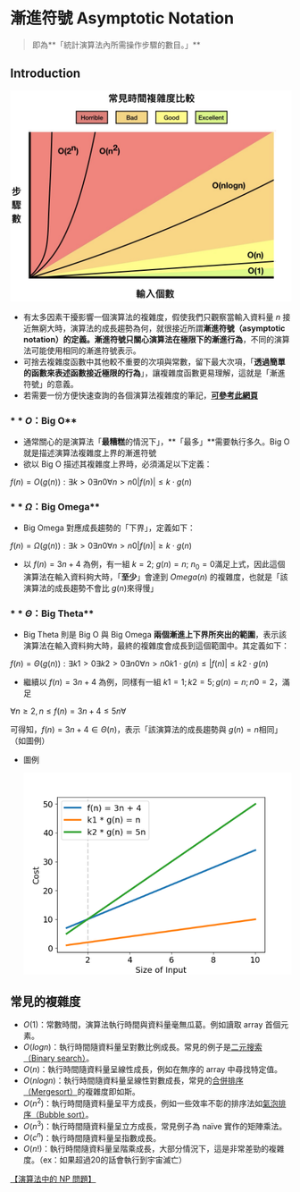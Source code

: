 # 漸進符號 Asymptotic Notation

> 即為**「統計演算法內所需操作步驟的數目。」**
> 

## Introduction

![Untitled](%E6%BC%B8%E9%80%B2%E7%AC%A6%E8%99%9F%20Asymptotic%20Notation%2079aac38e7bb9435ebd513fdbdbb5daea/Untitled.jpeg)

- 有太多因素干擾影響一個演算法的複雜度，假使我們只觀察當輸入資料量 $n$  接近無窮大時，演算法的成長趨勢為何，就很接近所謂**漸進符號（asymptotic notation）**的定義。漸進符號**只關心演算法在極限下的漸進行為**，不同的演算法可能使用相同的漸進符號表示。
- 可捨去複雜度函數中其他較不重要的次項與常數，留下最大次項，「**透過簡單的函數來表述函數接近極限的行為**」，讓複雜度函數更易理解，這就是「漸進符號」的意義。
- 若需要一份方便快速查詢的各個演算法複雜度的筆記，[**可參考此網頁**](https://www.bigocheatsheet.com/)

### $**O$：Big O**

- 通常關心的是演算法「**最糟糕**的情況下」，**「最多」**需要執行多久。Big O 就是描述演算法複雜度上界的漸進符號
- 欲以 Big O 描述其複雜度上界時，必須滿足以下定義：

$f(n)=O(g(n)):∃k>0 ∃n0 ∀n>n0 |f(n)|≤k⋅g(n)$

### $**\Omega$：Big Omega**

- Big Omega 對應成長趨勢的「下界」，定義如下：

$f(n)=Ω(g(n)):∃k>0 ∃n0 ∀n>n0 |f(n)|≥k⋅g(n)$

- 以 $f(n) = 3n + 4$ 為例，有一組 $k = 2;\ g(n) = n;\ n_0 = 0$滿足上式，因此這個演算法在輸入資料夠大時，「**至少**」會達到 $Omega(n)$ 的複雜度，也就是「該演算法的成長趨勢不會比 $g(n)$來得慢」

### $**\Theta$：Big Theta**

- Big Theta 則是 Big O 與 Big Omega **兩個漸進上下界所夾出的範圍**，表示該演算法在輸入資料夠大時，最終的複雜度會成長到這個範圍中。其定義如下：

$f(n)=Θ(g(n)):∃k1>0 ∃k2>0 ∃n0 ∀n>n0 k1⋅g(n)≤|f(n)|≤k2⋅g(n)$

- 繼續以 $f(n)=3n+4$ 為例，同樣有一組 $k1=1; k2=5; g(n)=n; n0=2$，滿足

$∀n≥2, n≤f(n)=3n+4≤5n∀$

可得知，$f(n)=3n+4∈Θ(n)$，表示「該演算法的成長趨勢與 $g(n)=n$相同」（如圖例）

- 圖例
    
    ![Untitled](%E6%BC%B8%E9%80%B2%E7%AC%A6%E8%99%9F%20Asymptotic%20Notation%2079aac38e7bb9435ebd513fdbdbb5daea/Untitled.png)
    

## 常見的複雜度

- $O(1)$：常數時間，演算法執行時間與資料量毫無瓜葛。例如讀取 array 首個元素。
- $O(logn)$：執行時間隨資料量呈對數比例成長。常見的例子是[二元搜索（Binary search）](https://rust-algo.club/searching/binary_search)。
- $O(n)$：執行時間隨資料量呈線性成長，例如在無序的 array 中尋找特定值。
- $O(nlogn)$：執行時間隨資料量呈線性對數成長，常見的[合併排序（Mergesort）](https://rust-algo.club/sorting/mergesort)的複雜度即如斯。
- $O(n^2)$：執行時間隨資料量呈平方成長，例如一些效率不彰的排序法如[氣泡排序（Bubble sort）](https://rust-algo.club/sorting/bubble_sort)。
- $O(n^3)$：執行時間隨資料量呈立方成長，常見例子為 naïve 實作的矩陣乘法。
- $O(c^n)$：執行時間隨資料量呈指數成長。
- $O(n!)$：執行時間隨資料量呈階乘成長，大部分情況下，這是非常差勁的複雜度。（ex：如果超過20的話會執行到宇宙滅亡）

[【演算法中的 NP 問題】](https://lkm543.medium.com/%E6%BC%94%E7%AE%97%E6%B3%95%E4%B8%AD%E7%9A%84-np-%E5%95%8F%E9%A1%8C-db976e55b60b)